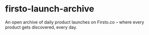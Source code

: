 # firsto-launch-archive
An open archive of daily product launches on Firsto.co – where every product gets discovered, every day.
